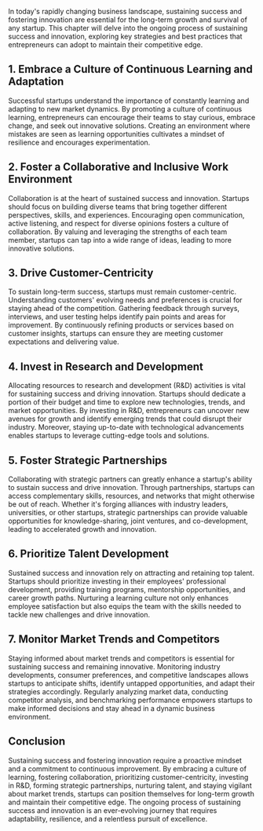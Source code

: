 
In today's rapidly changing business landscape, sustaining success and fostering innovation are essential for the long-term growth and survival of any startup. This chapter will delve into the ongoing process of sustaining success and innovation, exploring key strategies and best practices that entrepreneurs can adopt to maintain their competitive edge.

1\. Embrace a Culture of Continuous Learning and Adaptation
----------------------------------------------------------

Successful startups understand the importance of constantly learning and adapting to new market dynamics. By promoting a culture of continuous learning, entrepreneurs can encourage their teams to stay curious, embrace change, and seek out innovative solutions. Creating an environment where mistakes are seen as learning opportunities cultivates a mindset of resilience and encourages experimentation.

2\. Foster a Collaborative and Inclusive Work Environment
--------------------------------------------------------

Collaboration is at the heart of sustained success and innovation. Startups should focus on building diverse teams that bring together different perspectives, skills, and experiences. Encouraging open communication, active listening, and respect for diverse opinions fosters a culture of collaboration. By valuing and leveraging the strengths of each team member, startups can tap into a wide range of ideas, leading to more innovative solutions.

3\. Drive Customer-Centricity
----------------------------

To sustain long-term success, startups must remain customer-centric. Understanding customers' evolving needs and preferences is crucial for staying ahead of the competition. Gathering feedback through surveys, interviews, and user testing helps identify pain points and areas for improvement. By continuously refining products or services based on customer insights, startups can ensure they are meeting customer expectations and delivering value.

4\. Invest in Research and Development
-------------------------------------

Allocating resources to research and development (R\&D) activities is vital for sustaining success and driving innovation. Startups should dedicate a portion of their budget and time to explore new technologies, trends, and market opportunities. By investing in R\&D, entrepreneurs can uncover new avenues for growth and identify emerging trends that could disrupt their industry. Moreover, staying up-to-date with technological advancements enables startups to leverage cutting-edge tools and solutions.

5\. Foster Strategic Partnerships
--------------------------------

Collaborating with strategic partners can greatly enhance a startup's ability to sustain success and drive innovation. Through partnerships, startups can access complementary skills, resources, and networks that might otherwise be out of reach. Whether it's forging alliances with industry leaders, universities, or other startups, strategic partnerships can provide valuable opportunities for knowledge-sharing, joint ventures, and co-development, leading to accelerated growth and innovation.

6\. Prioritize Talent Development
--------------------------------

Sustained success and innovation rely on attracting and retaining top talent. Startups should prioritize investing in their employees' professional development, providing training programs, mentorship opportunities, and career growth paths. Nurturing a learning culture not only enhances employee satisfaction but also equips the team with the skills needed to tackle new challenges and drive innovation.

7\. Monitor Market Trends and Competitors
----------------------------------------

Staying informed about market trends and competitors is essential for sustaining success and remaining innovative. Monitoring industry developments, consumer preferences, and competitive landscapes allows startups to anticipate shifts, identify untapped opportunities, and adapt their strategies accordingly. Regularly analyzing market data, conducting competitor analysis, and benchmarking performance empowers startups to make informed decisions and stay ahead in a dynamic business environment.

Conclusion
----------

Sustaining success and fostering innovation require a proactive mindset and a commitment to continuous improvement. By embracing a culture of learning, fostering collaboration, prioritizing customer-centricity, investing in R\&D, forming strategic partnerships, nurturing talent, and staying vigilant about market trends, startups can position themselves for long-term growth and maintain their competitive edge. The ongoing process of sustaining success and innovation is an ever-evolving journey that requires adaptability, resilience, and a relentless pursuit of excellence.
